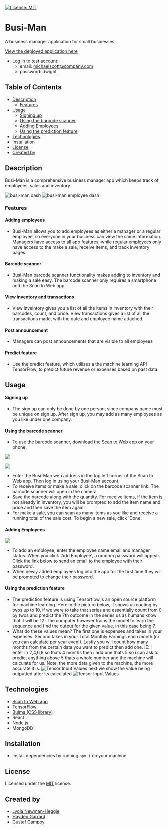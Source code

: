 [![License: MIT](https://img.shields.io/badge/License-MIT-yellow.svg)](https://opensource.org/licenses/MIT)
# Busi-Man
A business manager application for small businesses. 

[View the deployed application here](https://busi-man.herokuapp.com/)
* Log in to test account:
    * email: michaelscott@company.com
    * password: dwight

## Table of Contents
* [Description](#description)
    * [Features](#features)
* [Usage](#Usage)
    * [Signing up](#signing-up)
    * [Using the barcode scanner](#using-the-barcode-scanner)
    * [Adding Employees](#adding-employees)
    * [Using the prediction feature](#using-the-prediction-feature)
* [Technologies](#technologies)
* [Installation](#installation)
* [License](#license)
* [Created by](#created-by)

## Description
Busi-Man is a comprehensive business manager app which keeps track of employees, sales and inventory. 

![busi-man dash](./img/dashboard.png)
![busi-man employee dash](./img/empdash.png)

### Features

#### Adding employees 
* Busi-Man allows you to add employees as either a manager or a regular employee, so everyone in your business can view the same information. Managers have access to all app features, while regular employees only have access to the make a sale, receive items, and track inventory pages. 

#### Barcode scanner
* Busi-Man barcode scanner functionality makes adding to inventory and making a sale easy. The barcode scanner only requires a smartphone and the Scan to Web app. 

#### View inventory and transactions
* View inveintory gives you a list of all the items in inventory with their barcodes, count, and price. View transactions gives a list of all the transactions made, with the date and employee name attached.

#### Post announcement
* Managers can post announcements that are visible to all employees

#### Predict feature
* Use the predict feature, which utilizes a the machine learning API TensorFlow, to predict future revenue or expenses based on past data.

## Usage

#### Signing up
* The sign up can only be done by one person, since company name must be unique on sign up. After sign up, you may add as many employees as you like under one company.

#### Using the barcode scanner
* To use the barcode scanner, download the [Scan to Web](https://play.google.com/store/apps/details?id=com.berrywing.scantoweb&hl=en_US&gl=US) app on your phone. 

![](./img/barcode1.png)

![](./img/barcode2.png)

* Enter the Busi-Man web address in the top left corner of the Scan to Web app. Then log in using your Busi-Man account. 
* To receive items or make a sale, click on the barcode scanner link. The barcode scanner will open in the camera.
* Save the barcode along with the quantity. For receive items, if the item is not already in inventory, you will be prompted to add the item name and price and then save the item again.
* For make a sale, you can scan as many items as you like and receive a running total of the sale cost. To begin a new sale, click 'Done'. 

#### Adding Employees
![](./img/addemp.png)
* To add an employee, enter the employee name email and manager status. When you click 'Add Employee', a random password will appear. Click the link below to send an email to the employee with their password. 
* When newly added employees log into the app for the first time they will be prompted to change their password. 

#### Using the prediction feature
* The prediction feature is using Tensorflow.js an open source platform for machine learning. Here in the picture below, it shows us couting by twos up to 10, if we were to take that series and essentially count from 0 by twos and predict the 7th outcome in the series us as humans know that it will be 12.
The computer however trains the model to learn the sequence and find the output for the given value, in this case being 7.
* What do these values mean? The first one is expenses and takes in your expenses. Second takes in your Total Monthly Earnings each month (or you can calculate per year even!). Lastly you will count how many months from the certain data you want to predict then add one. IE: i enter in 2,4,6,8 so thats 4 months then i add one thats 5 so i can ask to predict anything above 5 thats a whole number and the machine will calculate for us. Note: the more data given to the machine, the more accurate it is.
![Tensor Input Values](./img/tensorpic1.png)
next we show the value being outputted after its calculated
![Tensor Input Values](./img/tensorpic2.png)

## Technologies
* [Scan to Web app](https://play.google.com/store/apps/details?id=com.berrywing.scantoweb&hl=en_US&gl=US)
* [TensorFlow](https://www.tensorflow.org/)
* [Bulma (CSS library)](https://bulma.io/)
* React
* Node.js
* MongoDB

## Installation
* Install dependencies by running `npm i` on your machine.

## License
Licensed under the [MIT](https://opensource.org/licenses/MIT) license.

## Created by 

* [Lydia Newman-Heggie](https://github.com/lnewmanheggie)
* [Hayden Garrard](https://github.com/H-garr)
* [Gustaf Campoy](https://github.com/Gustaf-987)